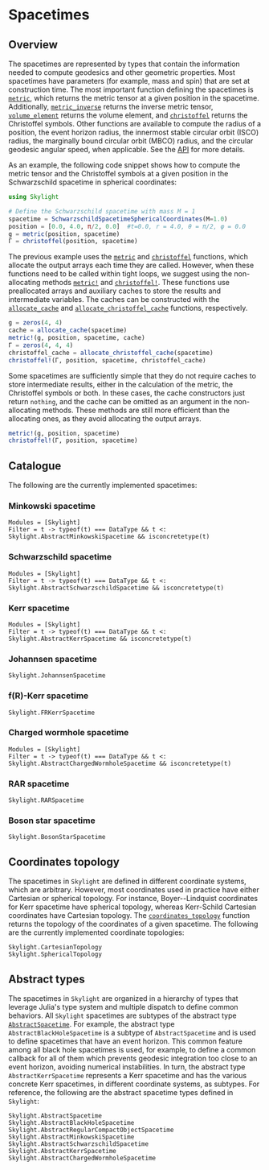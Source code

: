 # Spacetimes

## Overview

The spacetimes are represented by types that contain the information needed to compute geodesics and other geometric properties. Most spacetimes have parameters (for example, mass and spin) that are set at construction time. The most important function defining the spacetimes is [`metric`](@ref), which returns the metric tensor at a given position in the spacetime. Additionally, [`metric_inverse`](@ref) returns the inverse metric tensor, [`volume_element`](@ref) returns the volume element, and [`christoffel`](@ref) returns the Christoffel symbols. Other functions are available to compute the radius of a position, the event horizon radius, the innermost stable circular orbit (ISCO) radius, the marginally bound circular orbit (MBCO) radius, and the circular geodesic angular speed, when applicable. See the [API](@ref) for more details.

As an example, the following code snippet shows how to compute the metric tensor and the Christoffel symbols at a given position in the Schwarzschild spacetime in spherical coordinates:

```julia
using Skylight

# Define the Schwarzschild spacetime with mass M = 1
spacetime = SchwarzschildSpacetimeSphericalCoordinates(M=1.0)
position = [0.0, 4.0, π/2, 0.0]  #t=0.0, r = 4.0, θ = π/2, φ = 0.0
g = metric(position, spacetime)
Γ = christoffel(position, spacetime)
```

The previous example uses the [`metric`](@ref) and [`christoffel`](@ref) functions, which allocate the output arrays each time they are called. However, when these functions need to be called within tight loops, we suggest using the non-allocating methods [`metric!`](@ref) and [`christoffel!`](@ref). These functions use preallocated arrays and auxiliary caches to store the results and intermediate variables. The caches can be constructed with the [`allocate_cache`](@ref) and [`allocate_christoffel_cache`](@ref) functions, respectively.

```julia
g = zeros(4, 4)
cache = allocate_cache(spacetime)
metric!(g, position, spacetime, cache)
Γ = zeros(4, 4, 4)
christoffel_cache = allocate_christoffel_cache(spacetime)
christoffel!(Γ, position, spacetime, christoffel_cache)
```

Some spacetimes are sufficiently simple that they do not require caches to store intermediate results, either in the calculation of the metric, the Christoffel symbols or both. In these cases, the cache constructors just return `nothing`, and the cache can be omitted as an argument in the non-allocating methods. These methods are still more efficient than the allocating ones, as they avoid allocating the output arrays.

```julia
metric!(g, position, spacetime)
christoffel!(Γ, position, spacetime)
```

## Catalogue 

The following are the currently implemented spacetimes:

### Minkowski spacetime

```@autodocs
Modules = [Skylight]
Filter = t -> typeof(t) === DataType && t <: Skylight.AbstractMinkowskiSpacetime && isconcretetype(t)
```

### Schwarzschild spacetime

```@autodocs
Modules = [Skylight]
Filter = t -> typeof(t) === DataType && t <: Skylight.AbstractSchwarzschildSpacetime && isconcretetype(t)
```

### Kerr spacetime

```@autodocs
Modules = [Skylight]
Filter = t -> typeof(t) === DataType && t <: Skylight.AbstractKerrSpacetime && isconcretetype(t)
```

### Johannsen spacetime

```@docs
Skylight.JohannsenSpacetime
```

### f(R)-Kerr spacetime

```@docs
Skylight.FRKerrSpacetime
```

### Charged wormhole spacetime

```@autodocs
Modules = [Skylight]
Filter = t -> typeof(t) === DataType && t <: Skylight.AbstractChargedWormholeSpacetime && isconcretetype(t)
```

### RAR spacetime

```@docs
Skylight.RARSpacetime
```

### Boson star spacetime

```@docs
Skylight.BosonStarSpacetime
```

## Coordinates topology

The spacetimes in `Skylight` are defined in different coordinate systems, which are arbitrary. However, most coordinates used in practice have either Cartesian or spherical topology. For instance, Boyer--Lindquist coordinates for Kerr spacetime have spherical topology, whereas Kerr-Schild Cartesian coordinates have Cartesian topology. The [`coordinates_topology`](@ref) function returns the topology of the coordinates of a given spacetime. The following are the currently implemented coordinate topologies:

```@docs
Skylight.CartesianTopology
Skylight.SphericalTopology
```

## Abstract types

The spacetimes in `Skylight` are organized in a hierarchy of types that leverage Julia's type system and multiple dispatch to define common behaviors. All `Skylight` spacetimes are subtypes of the abstract type [`AbstractSpacetime`](@ref). For example, the abstract type `AbstractBlackHoleSpacetime` is a subtype of `AbstractSpacetime` and is used to define spacetimes that have an event horizon. This common feature among all black hole spacetimes is used, for example, to define a common callback for all of them which prevents geodesic integration too close to an event horizon, avoiding numerical instabilities. In turn, the abstract type `AbstractKerrSpacetime` represents a Kerr spacetime and has the various concrete Kerr spacetimes, in different coordinate systems, as subtypes. For reference, the following are the abstract spacetime types defined in `Skylight`: 

```@docs
Skylight.AbstractSpacetime
Skylight.AbstractBlackHoleSpacetime
Skylight.AbstractRegularCompactObjectSpacetime
Skylight.AbstractMinkowskiSpacetime
Skylight.AbstractSchwarzschildSpacetime
Skylight.AbstractKerrSpacetime
Skylight.AbstractChargedWormholeSpacetime
```
